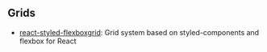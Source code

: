 ## Grids

- [react-styled-flexboxgrid](https://github.com/LoicMahieu/react-styled-flexboxgrid): Grid system based on styled-components and flexbox for React
